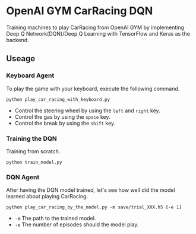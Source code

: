 # OpenAI GYM CarRacing DQN

Training machines to play CarRacing from OpenAI GYM by implementing Deep Q Network(DQN)/Deep Q Learning with TensorFlow and Keras as the backend.

## Useage

### Keyboard Agent
To play the game with your keyboard, execute the following command.
```
python play_car_racing_with_keyboard.py
```
- Control the steering wheel by using the `left` and `right` key.
- Control the gas by using the `space` key.
- Control the break by using the `shift` key.

### Training the DQN
Training from scratch.
```
python train_model.py
```

### DQN Agent
After having the DQN model trained, let's see how well did the model learned about playing CarRacing.
```
python play_car_racing_by_the_model.py -m save/trial_XXX.h5 [-e 1]
```
- `-m` The path to the trained model.
- `-e` The number of episodes should the model play.
